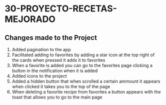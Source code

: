 # 30-PROYECTO-RECETAS-MEJORADO

## Changes made to the Project 

1. Added pagination to the app
2. Facilitated adding to favorites by adding a star icon at the top right of the cards when pressed it adds it to favorites
3. When a favorite is added you can go to the favorites page clicking a button in the notification when it is added
4. Added icons to the project
5. Added a hidden button that when scrolled a certain ammount it appears when clicked it takes you to the top of the page
6. When deleting a favorite recipe from favorites a button appears with the toast that allows you to go to the main page 
